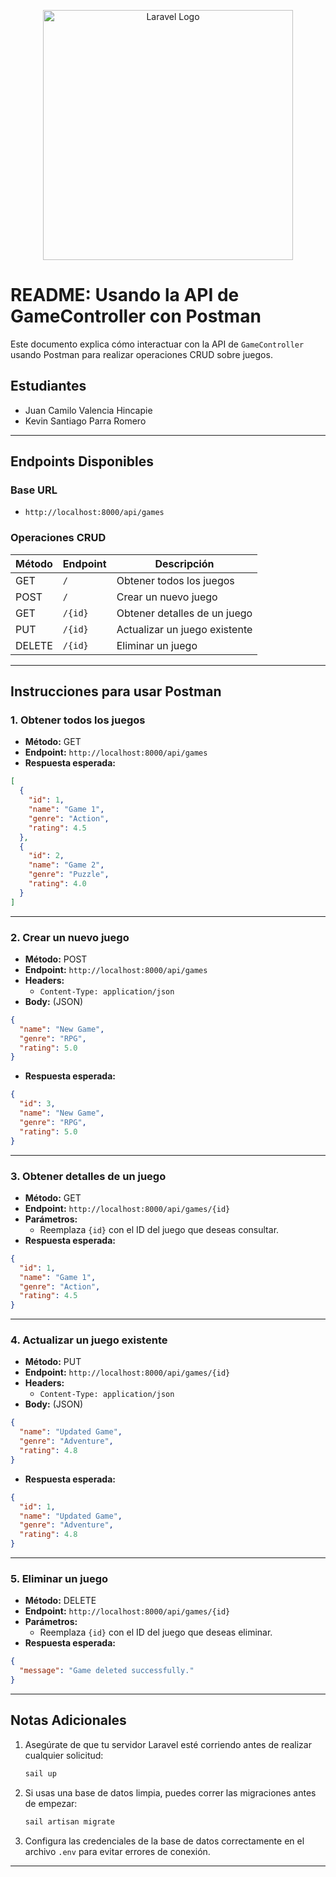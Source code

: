 <p align="center"><a href="https://laravel.com" target="_blank"><img src="https://raw.githubusercontent.com/laravel/art/master/logo-lockup/5%20SVG/2%20CMYK/1%20Full%20Color/laravel-logolockup-cmyk-red.svg" width="400" alt="Laravel Logo"></a></p>

# README: Usando la API de GameController con Postman

Este documento explica cómo interactuar con la API de `GameController` usando Postman para realizar operaciones CRUD sobre juegos.

## Estudiantes
- Juan Camilo Valencia Hincapie
- Kevin Santiago Parra Romero

---

## **Endpoints Disponibles**

### Base URL
- `http://localhost:8000/api/games`

### **Operaciones CRUD**

| Método | Endpoint          | Descripción                          |
|---------|-------------------|--------------------------------------|
| GET     | `/`               | Obtener todos los juegos            |
| POST    | `/`               | Crear un nuevo juego                |
| GET     | `/{id}`           | Obtener detalles de un juego        |
| PUT     | `/{id}`           | Actualizar un juego existente       |
| DELETE  | `/{id}`           | Eliminar un juego                   |

---

## **Instrucciones para usar Postman**

### 1. **Obtener todos los juegos**
- **Método:** GET
- **Endpoint:** `http://localhost:8000/api/games`
- **Respuesta esperada:**
```json
[
  {
    "id": 1,
    "name": "Game 1",
    "genre": "Action",
    "rating": 4.5
  },
  {
    "id": 2,
    "name": "Game 2",
    "genre": "Puzzle",
    "rating": 4.0
  }
]
```

---

### 2. **Crear un nuevo juego**
- **Método:** POST
- **Endpoint:** `http://localhost:8000/api/games`
- **Headers:**
  - `Content-Type: application/json`
- **Body:** (JSON)
```json
{
  "name": "New Game",
  "genre": "RPG",
  "rating": 5.0
}
```
- **Respuesta esperada:**
```json
{
  "id": 3,
  "name": "New Game",
  "genre": "RPG",
  "rating": 5.0
}
```

---

### 3. **Obtener detalles de un juego**
- **Método:** GET
- **Endpoint:** `http://localhost:8000/api/games/{id}`
- **Parámetros:**
  - Reemplaza `{id}` con el ID del juego que deseas consultar.
- **Respuesta esperada:**
```json
{
  "id": 1,
  "name": "Game 1",
  "genre": "Action",
  "rating": 4.5
}
```

---

### 4. **Actualizar un juego existente**
- **Método:** PUT
- **Endpoint:** `http://localhost:8000/api/games/{id}`
- **Headers:**
  - `Content-Type: application/json`
- **Body:** (JSON)
```json
{
  "name": "Updated Game",
  "genre": "Adventure",
  "rating": 4.8
}
```
- **Respuesta esperada:**
```json
{
  "id": 1,
  "name": "Updated Game",
  "genre": "Adventure",
  "rating": 4.8
}
```

---

### 5. **Eliminar un juego**
- **Método:** DELETE
- **Endpoint:** `http://localhost:8000/api/games/{id}`
- **Parámetros:**
  - Reemplaza `{id}` con el ID del juego que deseas eliminar.
- **Respuesta esperada:**
```json
{
  "message": "Game deleted successfully."
}
```

---

## **Notas Adicionales**
1. Asegúrate de que tu servidor Laravel esté corriendo antes de realizar cualquier solicitud:
   ```bash
   sail up
   ```
2. Si usas una base de datos limpia, puedes correr las migraciones antes de empezar:
   ```bash
   sail artisan migrate
   ```
3. Configura las credenciales de la base de datos correctamente en el archivo `.env` para evitar errores de conexión.

---


